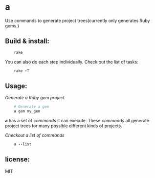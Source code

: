 # a
Use commands to generate project trees(currently only generates Ruby gems.)

## Build & install:
```ruby
    rake
```

You can also do each step individually. Check out the list of tasks:
```ruby
    rake -T
```

## Usage:
*Generate a Ruby gem project.*
```ruby
    # Generate a gem
    a gem my_gem
```

**a** has a set of *commands* it can execute. These *commands* all
generate project trees for many possible different kinds of projects.

*Checkout a list of commands*
```ruby
    a --list
```

## license:
MIT
